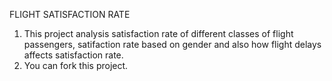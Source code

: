 FLIGHT SATISFACTION RATE

1. This project analysis satisfaction rate of different classes of flight passengers, satifaction rate based on gender and also how flight delays affects satisfaction rate.
2. You can fork this project.
